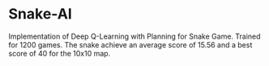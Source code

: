 # Snake-AI
Implementation of Deep Q-Learning with Planning for Snake Game. Trained for 1200 games. The snake achieve an average score of 15.56 and a best score of 40 for the 10x10 map.
